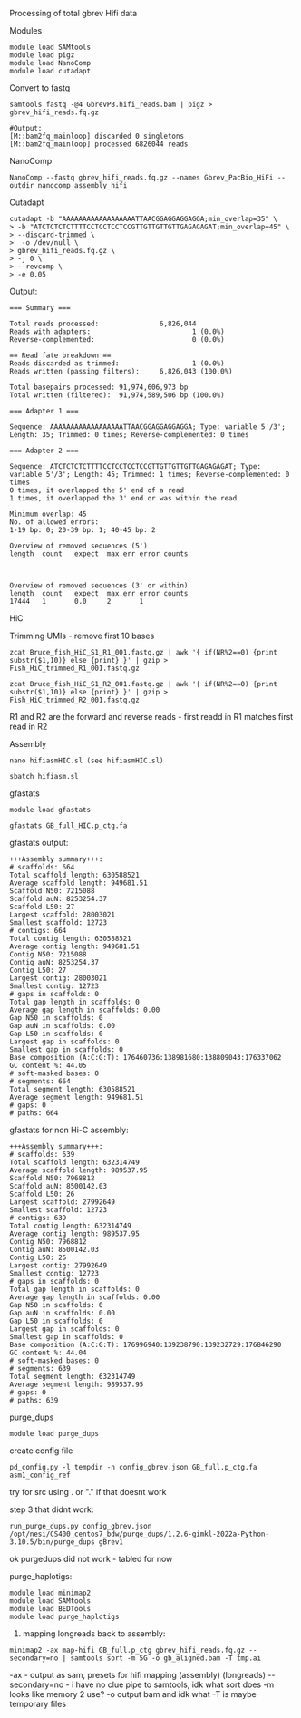 Processing of total gbrev Hifi data

Modules
```
module load SAMtools
module load pigz
module load NanoComp
module load cutadapt
```

Convert to fastq
```
samtools fastq -@4 GbrevPB.hifi_reads.bam | pigz > gbrev_hifi_reads.fq.gz

#Output:
[M::bam2fq_mainloop] discarded 0 singletons
[M::bam2fq_mainloop] processed 6826044 reads
```

NanoComp
```
NanoComp --fastq gbrev_hifi_reads.fq.gz --names Gbrev_PacBio_HiFi --outdir nanocomp_assembly_hifi
```

Cutadapt
```
cutadapt -b "AAAAAAAAAAAAAAAAAATTAACGGAGGAGGAGGA;min_overlap=35" \
> -b "ATCTCTCTCTTTTCCTCCTCCTCCGTTGTTGTTGTTGAGAGAGAT;min_overlap=45" \
> --discard-trimmed \
>  -o /dev/null \
> gbrev_hifi_reads.fq.gz \
> -j 0 \
> --revcomp \
> -e 0.05
```
Output:
```
=== Summary ===

Total reads processed:               6,826,044
Reads with adapters:                         1 (0.0%)
Reverse-complemented:                        0 (0.0%)

== Read fate breakdown ==
Reads discarded as trimmed:                  1 (0.0%)
Reads written (passing filters):     6,826,043 (100.0%)

Total basepairs processed: 91,974,606,973 bp
Total written (filtered):  91,974,589,506 bp (100.0%)

=== Adapter 1 ===

Sequence: AAAAAAAAAAAAAAAAAATTAACGGAGGAGGAGGA; Type: variable 5'/3'; Length: 35; Trimmed: 0 times; Reverse-complemented: 0 times

=== Adapter 2 ===

Sequence: ATCTCTCTCTTTTCCTCCTCCTCCGTTGTTGTTGTTGAGAGAGAT; Type: variable 5'/3'; Length: 45; Trimmed: 1 times; Reverse-complemented: 0 times
0 times, it overlapped the 5' end of a read
1 times, it overlapped the 3' end or was within the read

Minimum overlap: 45
No. of allowed errors:
1-19 bp: 0; 20-39 bp: 1; 40-45 bp: 2

Overview of removed sequences (5')
length  count   expect  max.err error counts



Overview of removed sequences (3' or within)
length  count   expect  max.err error counts
17444   1       0.0     2       1
```

HiC

Trimming UMIs - remove first 10 bases

```
zcat Bruce_fish_HiC_S1_R1_001.fastq.gz | awk '{ if(NR%2==0) {print substr($1,10)} else {print} }' | gzip > Fish_HiC_trimmed_R1_001.fastq.gz

zcat Bruce_fish_HiC_S1_R2_001.fastq.gz | awk '{ if(NR%2==0) {print substr($1,10)} else {print} }' | gzip > Fish_HiC_trimmed_R2_001.fastq.gz
```
R1 and R2 are the forward and reverse reads - first readd in R1 matches first read in R2

Assembly

```
nano hifiasmHIC.sl (see hifiasmHIC.sl)

sbatch hifiasm.sl
```
 gfastats

 ```
module load gfastats

gfastats GB_full_HIC.p_ctg.fa
```
gfastats output:
```
+++Assembly summary+++: 
# scaffolds: 664
Total scaffold length: 630588521
Average scaffold length: 949681.51
Scaffold N50: 7215088
Scaffold auN: 8253254.37
Scaffold L50: 27
Largest scaffold: 28003021
Smallest scaffold: 12723
# contigs: 664
Total contig length: 630588521
Average contig length: 949681.51
Contig N50: 7215088
Contig auN: 8253254.37
Contig L50: 27
Largest contig: 28003021
Smallest contig: 12723
# gaps in scaffolds: 0
Total gap length in scaffolds: 0
Average gap length in scaffolds: 0.00
Gap N50 in scaffolds: 0
Gap auN in scaffolds: 0.00
Gap L50 in scaffolds: 0
Largest gap in scaffolds: 0
Smallest gap in scaffolds: 0
Base composition (A:C:G:T): 176460736:138981680:138809043:176337062
GC content %: 44.05
# soft-masked bases: 0
# segments: 664
Total segment length: 630588521
Average segment length: 949681.51
# gaps: 0
# paths: 664
```
gfastats for non Hi-C assembly:
```
+++Assembly summary+++: 
# scaffolds: 639
Total scaffold length: 632314749
Average scaffold length: 989537.95
Scaffold N50: 7968812
Scaffold auN: 8500142.03
Scaffold L50: 26
Largest scaffold: 27992649
Smallest scaffold: 12723
# contigs: 639
Total contig length: 632314749
Average contig length: 989537.95
Contig N50: 7968812
Contig auN: 8500142.03
Contig L50: 26
Largest contig: 27992649
Smallest contig: 12723
# gaps in scaffolds: 0
Total gap length in scaffolds: 0
Average gap length in scaffolds: 0.00
Gap N50 in scaffolds: 0
Gap auN in scaffolds: 0.00
Gap L50 in scaffolds: 0
Largest gap in scaffolds: 0
Smallest gap in scaffolds: 0
Base composition (A:C:G:T): 176996940:139238790:139232729:176846290
GC content %: 44.04
# soft-masked bases: 0
# segments: 639
Total segment length: 632314749
Average segment length: 989537.95
# gaps: 0
# paths: 639
```
purge_dups

```
module load purge_dups
```
create config file
```
pd_config.py -l tempdir -n config_gbrev.json GB_full.p_ctg.fa asm1_config_ref
```
try for src using . or "." if that doesnt work

step 3 that didnt work:
```
run_purge_dups.py config_gbrev.json /opt/nesi/CS400_centos7_bdw/purge_dups/1.2.6-gimkl-2022a-Python-3.10.5/bin/purge_dups gBrev1

```
ok purgedups did not work - tabled for now

purge_haplotigs:
```
module load minimap2
module load SAMtools
module load BEDTools
module load purge_haplotigs
```
1.  mapping longreads back to assembly:
```
minimap2 -ax map-hifi GB_full.p_ctg gbrev_hifi_reads.fq.gz --secondary=no | samtools sort -m 5G -o gb_aligned.bam -T tmp.ai
```
-ax - output as sam, presets for hifi mapping
(assembly) (longreads) 
--secondary=no - i have no clue
pipe to samtools, idk what sort does -m looks like memory 2 use? -o output bam and idk what -T is   maybe temporary files

